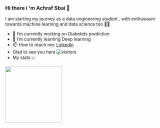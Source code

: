 ### Hi there i 'm Achraf Sbai 👋
I am starting my journey as a data engineering student , with enthusiasm towards machine learning and data science too 👩‍💻

- 🔭 I’m currently working on Diabetets prediction
- 🌱 I’m currently learning Deep learning
- 📫 How to reach me: <a href = https://www.linkedin.com/in/achraf-sbai-1208541b5/> Linkedin</a>
- Glad to see you here ![visitors](https://visitor-badge.glitch.me/badge?page_id=ach2ashes.ach2ashes)
- My stats 📈  
<img height="180em" src="https://github-readme-stats.vercel.app/api?username=ach2ashes&show_icons=true&hide_border=true&&count_private=true&include_all_commits=true" />
